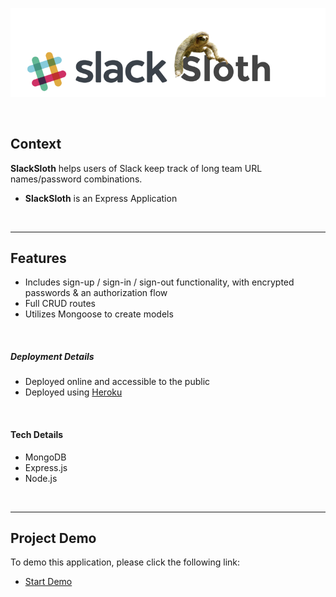 ![SlackSloth-Heading](/public/images/SlackSloth-Heading.png)

&nbsp;

## Context
**SlackSloth** helps users of Slack keep track of long
team URL names/password combinations.

* **SlackSloth** is an Express Application

&nbsp;

---

## Features

* Includes sign-up / sign-in / sign-out functionality, with encrypted passwords & an authorization flow
* Full CRUD routes
* Utilizes Mongoose to create models

&nbsp;

##### Deployment Details

* Deployed online and accessible to the public
* Deployed using [Heroku](https://heroku.com)

&nbsp;

#### Tech Details

* MongoDB
* Express.js
* Node.js


&nbsp;

---

## Project Demo

To demo this application, please click the following link:

* [Start Demo](https://slack-sloth.herokuapp.com/)

&nbsp;
